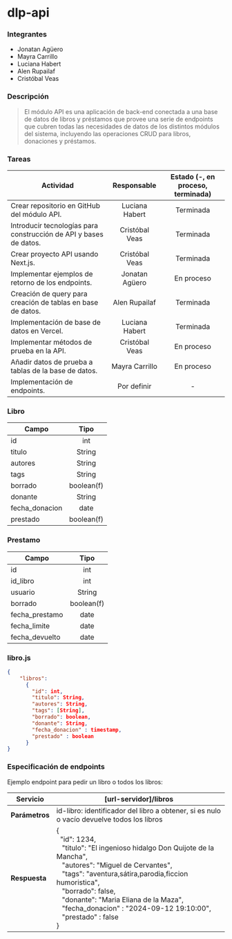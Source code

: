 # dlp-api

### Integrantes
- Jonatan Agüero
- Mayra Carrillo
- Luciana Habert
- Alen Rupailaf
- Cristóbal Veas

### Descripción
> El módulo API es una aplicación de back-end conectada a una base de datos de libros y préstamos que provee una serie de endpoints que cubren todas las necesidades de datos de los distintos módulos del sistema, incluyendo las operaciones CRUD para libros, donaciones y préstamos.

### Tareas

| Actividad                                                         | Responsable           | Estado (-, en proceso, terminada) |
| ----------------------------------------------------------------- |:---------------------:|:---------------------------------:|
| Crear repositorio en GitHub del módulo API.                       | Luciana Habert        | Terminada                         |
| Introducir tecnologías para construcción de API y bases de datos. | Cristóbal Veas        | Terminada                         |
| Crear proyecto API usando Next.js.                                | Cristóbal Veas        | Terminada                         |
| Implementar ejemplos de retorno de los endpoints.                 | Jonatan Agüero        | En proceso                        |
| Creación de query para creación de tablas en base de datos.       | Alen Rupailaf         | Terminada                         |
| Implementación de base de datos en Vercel.                        | Luciana Habert        | Terminada                         |
| Implementar métodos de prueba en la API.                          | Cristóbal Veas        | En proceso                        |
| Añadir datos de prueba a tablas de la base de datos.              | Mayra Carrillo        | En proceso                        |
| Implementación de endpoints.                                      | Por definir           | -                                 |

### Libro


| Campo                             | Tipo           |
----------------------------------- |:---------------------:|
| id                      | int      |
|titulo                   | String   |
| autores                 | String       |
| tags                      | String        |
| borrado                   | boolean(f)    |
| donante                 | String        |
| fecha_donacion               | date         |
| prestado                   | boolean(f)    |


### Prestamo



| Campo                             | Tipo           |
----------------------------------- |:---------------------:|
| id                      | int      |
| id_libro                   | int   |
| usuario                     | String       |
| borrado                   | boolean(f)    |
| fecha_prestamo                 | date    |
| fecha_limite                   | date   |
| fecha_devuelto                 | date    |
### libro.js
 
```json
{  
    "libros":
      {
        "id": int,
        "titulo": String, 
        "autores": String,
        "tags": [String],
        "borrado": boolean,
        "donante": String,
        "fecha_donacion" : timestamp,
        "prestado" : boolean
      }
}
```
### Especificación de endpoints

Ejemplo endpoint para pedir un libro o todos los libros:

|**Servicio**| [url-servidor]/libros |
|----------------------------------- | --- |
|**Parámetros**|id-libro: identificador del libro a obtener, si es nulo o vacío devuelve todos los libros|
|**Respuesta**|     {<br>&nbsp;  "id": 1234,<br>&nbsp;&nbsp; "titulo": "El ingenioso hidalgo Don Quijote de la Mancha", <br>&nbsp;&nbsp;  "autores": "Miguel de Cervantes",<br>&nbsp;&nbsp;  "tags": "aventura,sátira,parodia,ficcion humoristica",<br>&nbsp;&nbsp;  "borrado": false,<br>&nbsp;&nbsp;  "donante": "Maria Eliana de la Maza",<br>&nbsp;&nbsp;  "fecha_donacion" : "2024-09-12 19:10:00",<br>&nbsp;&nbsp;  "prestado" : false<br>  }|










